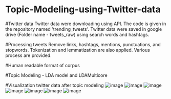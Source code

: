 # Topic-Modeling-using-Twitter-data


#Twitter data
Twitter data were downloading using API. The code is given in the repository named 'trending_tweets'. Twitter data were saved in google drive (Folder name - tweets_raw) using search words and hashtags.

#Processing tweets
Remove links, hashtags, mentions, punctuations, and stopwords. Tokenization and lemmatization are also applied. Various process are provided. 

#Human readable format of corpus

#Topic Modeling - LDA model and LDAMulticore

#Visualization twitter data after topic modeling
![image](https://user-images.githubusercontent.com/81118476/131530305-159bc829-0fae-4aac-aae3-65b097f1978e.png)
![image](https://user-images.githubusercontent.com/81118476/131530396-2b13880b-aae9-4aab-84ae-6e99640d8d81.png)
![image](https://user-images.githubusercontent.com/81118476/131530491-ed3d2bdc-a95a-47e6-9037-b4fbd78d732f.png)
![image](https://user-images.githubusercontent.com/81118476/131530564-df806733-54eb-47a2-9696-98190b5f909d.png)
![image](https://user-images.githubusercontent.com/81118476/131530658-13d591d4-2246-41a2-9efc-0e2f7952260d.png)
![image](https://user-images.githubusercontent.com/81118476/131530742-ce361693-0e9b-410b-97b8-5b3ba9765d8c.png)
![image](https://user-images.githubusercontent.com/81118476/131530870-43e51245-03ea-415c-804b-90d6422bc4df.png)
